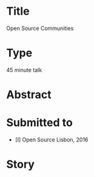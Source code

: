 # Title

Open Source Communities

# Type

45 minute talk

# Abstract

# Submitted to

- [I] Open Source Lisbon, 2016

# Story
